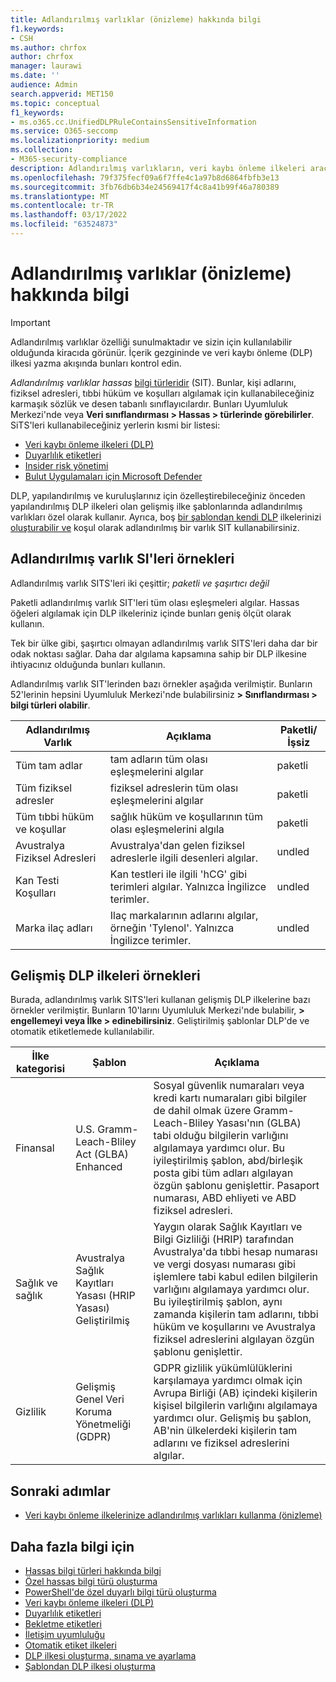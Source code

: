 ```yaml
---
title: Adlandırılmış varlıklar (önizleme) hakkında bilgi
f1.keywords:
- CSH
ms.author: chrfox
author: chrfox
manager: laurawi
ms.date: ''
audience: Admin
search.appverid: MET150
ms.topic: conceptual
f1_keywords:
- ms.o365.cc.UnifiedDLPRuleContainsSensitiveInformation
ms.service: O365-seccomp
ms.localizationpriority: medium
ms.collection:
- M365-security-compliance
description: Adlandırılmış varlıkların, veri kaybı önleme ilkeleri aracılığıyla kişi adları, fiziksel adresler ve tıbbi terimler içeren hassas öğeleri algılamanıza nasıl yardımcı olduğunu öğrenin
ms.openlocfilehash: 79f375fecf09a6f7ffe4c1a97b8d6864fbfb3e13
ms.sourcegitcommit: 3fb76db6b34e24569417f4c8a41b99f46a780389
ms.translationtype: MT
ms.contentlocale: tr-TR
ms.lasthandoff: 03/17/2022
ms.locfileid: "63524873"
---
```

# <a name="learn-about-named-entities-preview"></a>Adlandırılmış varlıklar (önizleme) hakkında bilgi

> [!IMPORTANT]
> Adlandırılmış varlıklar özelliği sunulmaktadır ve sizin için kullanılabilir olduğunda kiracıda görünür. İçerik gezgininde ve veri kaybı önleme (DLP) ilkesi yazma akışında bunları kontrol edin. 

*Adlandırılmış varlıklar hassas* [bilgi türleridir](sensitive-information-type-learn-about.md) (SIT). Bunlar, kişi adlarını, fiziksel adresleri, tıbbi hüküm ve koşulları algılamak için kullanabileceğiniz karmaşık sözlük ve desen tabanlı sınıflayıcılardır. Bunları Uyumluluk Merkezi'nde veya **Veri sınıflandırması > Hassas > türlerinde görebilirler**. SiTS'leri kullanabileceğiniz yerlerin kısmi bir listesi:

- [Veri kaybı önleme ilkeleri (DLP)](dlp-learn-about-dlp.md) 
- [Duyarlılık etiketleri](sensitivity-labels.md)
- [Insider risk yönetimi](insider-risk-management-solution-overview.md)
- [Bulut Uygulamaları için Microsoft Defender](/cloud-app-security/what-is-cloud-app-security)

DLP, yapılandırılmış ve kuruluşlarınız için özelleştirebileceğiniz önceden yapılandırılmış DLP ilkeleri olan gelişmiş ilke şablonlarında adlandırılmış varlıkları özel olarak kullanır. Ayrıca, boş [bir şablondan kendi DLP](create-test-tune-dlp-policy.md) ilkelerinizi [oluşturabilir ve](create-a-dlp-policy-from-a-template.md) koşul olarak adlandırılmış bir varlık SIT kullanabilirsiniz.

<!-- There are many other SITs that detect strings like social security, credit card, or bank account numbers to identify sensitive items. For more information, see [Sensitive information types entity definitions](sensitive-information-type-entity-definitions.md).-->



## <a name="examples-of-named-entity-sits"></a>Adlandırılmış varlık SI'leri örnekleri

Adlandırılmış varlık SITS'leri iki çeşittir; *paketli* *ve şaşırtıcı değil*

Paketli adlandırılmış varlık SIT'leri tüm olası eşleşmeleri algılar. Hassas öğeleri algılamak için DLP ilkeleriniz içinde bunları geniş ölçüt olarak kullanın.

Tek bir ülke gibi, şaşırtıcı olmayan adlandırılmış varlık SITS'leri daha dar bir odak noktası sağlar. Daha dar algılama kapsamına sahip bir DLP ilkesine ihtiyacınız olduğunda bunları kullanın.
 
Adlandırılmış varlık SIT'lerinden bazı örnekler aşağıda verilmiştir. Bunların 52'lerinin hepsini Uyumluluk Merkezi'nde bulabilirsiniz **> Sınıflandırması > bilgi türleri olabilir**.

|Adlandırılmış Varlık |Açıklama  |Paketli/İşsiz  |
|---------|---------|---------|
|Tüm tam adlar    |tam adların tüm olası eşleşmelerini algılar         |   paketli      |
|Tüm fiziksel adresler    |fiziksel adreslerin tüm olası eşleşmelerini algılar     | paketli |
|Tüm tıbbi hüküm ve koşullar    |sağlık hüküm ve koşullarının tüm olası eşleşmelerini algıla |paketli |
|Avustralya Fiziksel Adresleri |  Avustralya'dan gelen fiziksel adreslerle ilgili desenleri algılar. |undled |
|Kan Testi Koşulları     |Kan testleri ile ilgili 'hCG' gibi terimleri algılar. Yalnızca İngilizce terimler.      |undled |
|Marka ilaç adları     |Ilaç markalarının adlarını algılar, örneğin 'Tylenol'. Yalnızca İngilizce terimler.         |undled |

## <a name="examples-of-enhanced-dlp-policies"></a>Gelişmiş DLP ilkeleri örnekleri

Burada, adlandırılmış varlık SITS'leri kullanan gelişmiş DLP ilkelerine bazı örnekler verilmiştir. Bunların 10'larını Uyumluluk Merkezi'nde bulabilir, **> engellemeyi veya İlke > edinebilirsiniz**. Geliştirilmiş şablonlar DLP'de ve otomatik etiketlemede kullanılabilir.

|İlke kategorisi  |Şablon  |Açıklama  |
|---------|---------|---------|
|Finansal|U.S. Gramm-Leach-Bliley Act (GLBA) Enhanced         |Sosyal güvenlik numaraları veya kredi kartı numaraları gibi bilgiler de dahil olmak üzere Gramm-Leach-Bliley Yasası'nın (GLBA) tabi olduğu bilgilerin varlığını algılamaya yardımcı olur. Bu iyileştirilmiş şablon, abd/birleşik posta gibi tüm adları algılayan özgün şablonu genişlettir. Pasaport numarası, ABD ehliyeti ve ABD fiziksel adresleri.         |
| Sağlık ve sağlık   |Avustralya Sağlık Kayıtları Yasası (HRIP Yasası) Geliştirilmiş         |Yaygın olarak Sağlık Kayıtları ve Bilgi Gizliliği (HRIP) tarafından Avustralya'da tıbbi hesap numarası ve vergi dosyası numarası gibi işlemlere tabi kabul edilen bilgilerin varlığını algılamaya yardımcı olur. Bu iyileştirilmiş şablon, aynı zamanda kişilerin tam adlarını, tıbbi hüküm ve koşullarını ve Avustralya fiziksel adreslerini algılayan özgün şablonu genişlettir.         |
|Gizlilik   |Gelişmiş Genel Veri Koruma Yönetmeliği (GDPR)         | GDPR gizlilik yükümlülüklerini karşılamaya yardımcı olmak için Avrupa Birliği (AB) içindeki kişilerin kişisel bilgilerin varlığını algılamaya yardımcı olur. Gelişmiş bu şablon, AB'nin ülkelerdeki kişilerin tam adlarını ve fiziksel adreslerini algılar.        |


## <a name="next-steps"></a>Sonraki adımlar

- [Veri kaybı önleme ilkelerinize adlandırılmış varlıkları kullanma (önizleme)](named-entities-use.md)


## <a name="for-further-information"></a>Daha fazla bilgi için
<!--- [Sensitive information type entity definitions](sensitive-information-type-entity-definitions.md)-->
- [Hassas bilgi türleri hakkında bilgi](sensitive-information-type-learn-about.md)
- [Özel hassas bilgi türü oluşturma](create-a-custom-sensitive-information-type.md)
- [PowerShell'de özel duyarlı bilgi türü oluşturma](create-a-custom-sensitive-information-type-in-scc-powershell.md)
- [Veri kaybı önleme ilkeleri (DLP)](data-loss-prevention-policies.md) 
- [Duyarlılık etiketleri](sensitivity-labels.md)
- [Bekletme etiketleri](retention.md)
- [İletişim uyumluluğu](communication-compliance.md)
- [Otomatik etiket ilkeleri](apply-sensitivity-label-automatically.md#how-to-configure-auto-labeling-for-office-apps)
- [DLP ilkesi oluşturma, sınama ve ayarlama](create-test-tune-dlp-policy.md)
- [Şablondan DLP ilkesi oluşturma](create-a-dlp-policy-from-a-template.md) 
